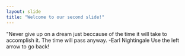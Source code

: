 ```yaml
---
layout: slide
title: "Welcome to our second slide!"
---
```

"Never give up on a dream just beccause of the time it will take to accomplish it. The time will pass anyway. -Earl Nightingale
Use the left arrow to go back!
